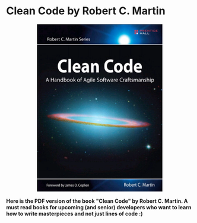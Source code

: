 # Clean Code by Robert C. Martin
<p align="center">
<img height="450" src="book_cover.png">
</p>
<p>
<strong>Here is the PDF version of the book "Clean Code" by Robert C. Martin. A must read books for upcoming (and senior) developers who want to learn how to write masterpieces and not just lines of code :)</strong>
</p>
